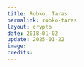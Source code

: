 ```yaml
---
title: Robko, Taras
permalink: robko-taras
layout: crypto
date: 2018-01-02
update: 2025-01-22
image:
credits:
---
```

